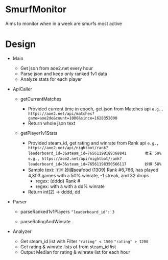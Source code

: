 # SmurfMonitor
Aims to monitor when in a week are smurfs most active

# Design
- Main
    - Get json from aoe2.net every hour
    - Parse json and keep only ranked 1v1 data
    - Analyze stats for each player

- ApiCaller
    - getCurrentMatches
        - Provided current time in epoch, get json from Matches api
          `e.g., https://aoe2.net/api/matches?game=aoe2de&count=1000&since=1628352000`
        - Return whole json text

    - getPlayer1v1Stats
        - Provided steam_id, get rating and winrate from Rank api
          `e.g., https://aoe2.net/api/nightbot/rank?leaderboard_id=3&steam_id=76561198189368841        老宋 50%`
          `e.g., https://aoe2.net/api/nightbot/rank?leaderboard_id=3&steam_id=76561198350566117        妙禪 50%`
        - Sample text: 🇹🇼 妙禪seafood (1309) Rank #6,766, has played 4,803 games with a 50% winrate, -1 streak, and 32 drops
            - regex: (dddd) Rank #
            - regex: with a with a dd% winrate
        - Return int[2] -> dddd, dd

- Parser
    - parseRanked1v1Players
      `"leaderboard_id": 3`

    - parseRatingAndWinrate
    

- Analyzer
    - Get steam_id list with Filter
        `"rating" < 1500`
        `"rating" > 1200`
    - Get rating & winrate lists of from steam_id list
    - Output Median for rating & winrate list for each hour